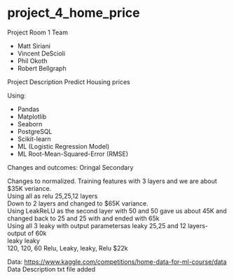 # project_4_home_price

Project Room 1 Team

- Matt Siriani
- Vincent DeScioli
- Phil  Okoth
- Robert Bellgraph

Project Description
Predict Housing prices

Using: 
- Pandas 
- Matplotlib
- Seaborn
- PostgreSQL
- Scikit-learn
- ML (Logistic Regression Model)
- ML  Root-Mean-Squared-Error (RMSE) 


Changes and outcomes: 
Oringal 
Secondary


Changes to normalized. 
Training features with 3 layers and we are about $35K veriance. <br>Using all as relu 25,25,12 layers <br>
Down to 2 layers and changed to $65K variance. <br>
Using LeakReLU as the second layer with 50 and 50 gave us about 45K and  changed back to 25 and 25 with and ended with 65k <br>
Using  all 3 leaky with output parametersas leaky  25,25 and 12 layers- output of 60k <br>
leaky leaky <br>
120, 120, 60  Relu, Leaky, leaky, Relu $22k <br>




Data:  https://www.kaggle.com/competitions/home-data-for-ml-course/data
Data Description txt file added 





